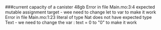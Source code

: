 ###current capacity of a canister 48gb
Error in file Main.mo:3:4 expected mutable assignment target -  wee need to change let to var to make it work
Error in file Main.mo:1:23 literal of type Nat does not have expected type Text - we need to change the var : text = 0 to "0" to make it work
